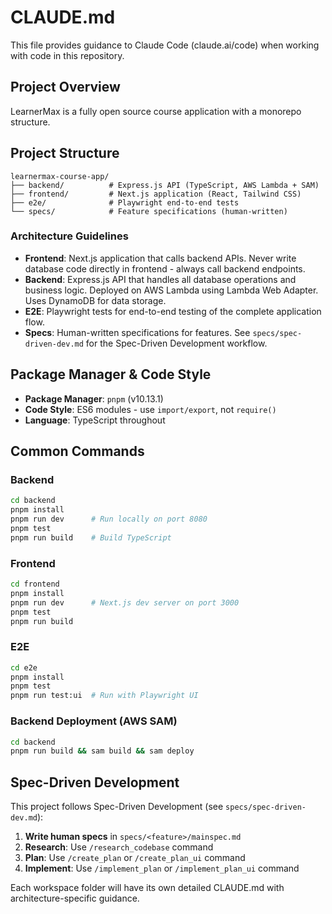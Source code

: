 # CLAUDE.md

This file provides guidance to Claude Code (claude.ai/code) when working with code in this repository.

## Project Overview

LearnerMax is a fully open source course application with a monorepo structure.

## Project Structure

```
learnermax-course-app/
├── backend/          # Express.js API (TypeScript, AWS Lambda + SAM)
├── frontend/         # Next.js application (React, Tailwind CSS)
├── e2e/              # Playwright end-to-end tests
└── specs/            # Feature specifications (human-written)
```

### Architecture Guidelines

- **Frontend**: Next.js application that calls backend APIs. Never write database code directly in frontend - always call backend endpoints.
- **Backend**: Express.js API that handles all database operations and business logic. Deployed on AWS Lambda using Lambda Web Adapter. Uses DynamoDB for data storage.
- **E2E**: Playwright tests for end-to-end testing of the complete application flow.
- **Specs**: Human-written specifications for features. See `specs/spec-driven-dev.md` for the Spec-Driven Development workflow.

## Package Manager & Code Style

- **Package Manager**: `pnpm` (v10.13.1)
- **Code Style**: ES6 modules - use `import/export`, not `require()`
- **Language**: TypeScript throughout

## Common Commands

### Backend
```bash
cd backend
pnpm install
pnpm run dev      # Run locally on port 8080
pnpm test
pnpm run build    # Build TypeScript
```

### Frontend
```bash
cd frontend
pnpm install
pnpm run dev      # Next.js dev server on port 3000
pnpm test
pnpm run build
```

### E2E
```bash
cd e2e
pnpm install
pnpm test
pnpm run test:ui  # Run with Playwright UI
```

### Backend Deployment (AWS SAM)
```bash
cd backend
pnpm run build && sam build && sam deploy
```

## Spec-Driven Development

This project follows Spec-Driven Development (see `specs/spec-driven-dev.md`):

1. **Write human specs** in `specs/<feature>/mainspec.md`
2. **Research**: Use `/research_codebase` command
3. **Plan**: Use `/create_plan` or `/create_plan_ui` command
4. **Implement**: Use `/implement_plan` or `/implement_plan_ui` command

Each workspace folder will have its own detailed CLAUDE.md with architecture-specific guidance.
